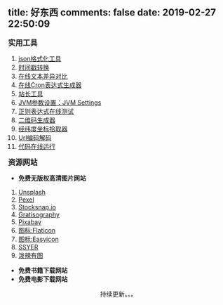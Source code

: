 title: 好东西
comments: false
date: 2019-02-27 22:50:09
---
<big>**实用工具**</big>
1. [json格式化工具](http://www.kjson.com/)
2. [时间戳转换](http://tools.sharejs.com/unixtime.html)
3. [在线文本差异对比](http://www.jq22.com/textDifference)
4. [在线Cron表达式生成器](http://cron.qqe2.com/)
5. [站长工具](http://tool.chinaz.com/)
6. [JVM参数设置：JVM Settings](http://jvmmemory.com/)
7. [正则表达式在线测试](http://tool.chinaz.com/tools/regexgenerate)
8. [二维码生成器](https://cli.im/)
9. [经纬度坐标拾取器](http://api.map.baidu.com/lbsapi/getpoint/index.html)
10. [Url编码解码](https://meyerweb.com/eric/tools/dencoder/)
11. [代码在线运行](https://tool.lu/coderunner/)

<big>**资源网站**</big>
- **免费无版权高清图片网站**
1. [Unsplash](https://unsplash.com/)
2. [Pexel](https://www.pexels.com/)
3. [Stocksnap.io](https://stocksnap.io/)
4. [Gratisography](https://gratisography.com/)
5. [Pixabay](https://pixabay.com/)
6. [图标:Flaticon](https://www.flaticon.com/)
7. [图标:Easyicon](https://www.easyicon.net/)
8. [SSYER](https://www.ssyer.com/home)
9. [泼辣有图](http://www.polayoutu.com/collections)
- **免费书籍下载网站**
- **免费电影下载网站**

<center>持续更新。。。<center>
